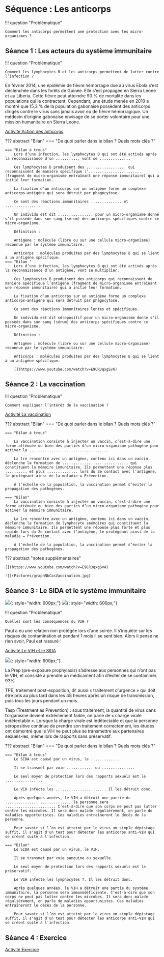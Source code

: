 # Séquence : Les anticorps

!!! question "Problématique"

    Comment les anticorps permettent une protection avec les micro-organismes ?

## Séance 1 : Les acteurs du système immunitaire

!!! question "Problématique"

    Comment les lymphocytes B et les anticorps permettent de lutter contre l’infection ?

En février 2014, une épidémie de fièvre hémorragie due au virus Ebola s’est déclenchée dans les forêts de Guinée. Elle s’est propagée en Sierra Leone et au Liberia. Cette fièvre peut atteindre 90 % de mortalité dans les populations qui la contractent. Cependant, une étude menée en 2010 a montré que 15,3 % de la population gabonaise possèdent des anticorps dirigés contre le virus sans jamais avoir eu de fièvre hémorragique. Un médecin d’origine gabonaise envisage de se porter volontaire pour une mission humanitaire en Sierra Leone.

[Activité Action des anticorps](../anticorps)





??? abstract "Bilan"
    === "De quoi parler dans le bilan ? Quels mots clés ?"

    === "Bilan à trous"
        Lors d’une infection, les lymphocytes B qui ont été activés après la reconnaissance d’un .........., vont se .............. 

        Ces lymphocytes B produisent des .................. qui reconnaissent de manière spécifique l’........................ (fragment de micro-organisme entraînant une réponse immunitaire) qui a initié leur formation.

        La fixation d’un anticorps sur un antigène forme un complexe anticorps-antigène qui sera détruit par phagocytose.

        Ce sont des réactions immunitaires .............. et ................

        Un individu est dit ................ pour un micro-organisme donné s’il possède dans son sang (sérum) des anticorps spécifiques contre ce micro-organisme.

        Définition : 

        Antigène : molécule (libre ou sur une cellule micro-organisme) reconnue par le système immunitaire.

        Anticorps : molécules produites par des lymphocytes B qui se lient à un antigène spécifique.
    === "Bilan "
        Lors d’une infection, les lymphocytes B qui ont été activés après la reconnaissance d’un antigène, vont se multiplier. 

        Ces lymphocytes B produisent des anticorps qui reconnaissent de manière spécifique l’antigène (fragment de micro-organisme entraînant une réponse immunitaire) qui a initié leur formation.

        La fixation d’un anticorps sur un antigène forme un complexe anticorps-antigène qui sera détruit par phagocytose.

        Ce sont des réactions immunitaires lentes et spécifiques.

        Un individu est dit séropositif pour un micro-organisme donné s’il possède dans son sang (sérum) des anticorps spécifiques contre ce micro-organisme.

        Définition : 

        Antigène : molécule (libre ou sur une cellule micro-organisme) reconnue par le système immunitaire.

        Anticorps : molécules produites par des lymphocytes B qui se lient à un antigène spécifique.

        [](https://www.youtube.com/watch?v=E9CRJqxgSvA)


## Séance 2 : La vaccination

!!! question "Problématique"

    Comment expliquer l’intérêt de la vaccination ?


[Activité La vaccination](../vaccin)



??? abstract "Bilan"
    === "De quoi parler dans le bilan ? Quels mots clés ?"


    === "Bilan à trous"

        La vaccination consiste à injecter un vaccin, c’est-à-dire une forme atténuée ou bien des parties d’un micro-organisme pathogène pour activer la ............... ....................

        La 1re rencontre avec un antigène, contenu ici dans un vaccin, déclenche la formation de .................. ........... qui constituent la mémoire immunitaire. Ils permettent une réponse plus .......... et plus .............. lors du 2e contact avec l’antigène, le protégeant ainsi de la maladie = Prévention.

        À l’échelle de la population, la vaccination permet d’éviter la propagation des pathogènes.

    === "Bilan"
        La vaccination consiste à injecter un vaccin, c’est-à-dire une forme atténuée ou bien des parties d’un micro-organisme pathogène pour activer la mémoire immunitaire.

        La 1re rencontre avec un antigène, contenu ici dans un vaccin, déclenche la formation de lymphocyte smémoires qui constituent la mémoire immunitaire. Ils permettent une réponse plus forte et plus rapide lors du 2e contact avec l’antigène, le protégeant ainsi de la maladie = Prévention.

        À l’échelle de la population, la vaccination permet d’éviter la propagation des pathogènes.

??? abstract "notes supplémentaires"

    [](https://www.youtube.com/watch?v=E9CRJqxgSvA)

    ![](Pictures/graphNbCasVaccination.jpg)

## Séance 3 : Le SIDA et le système immunitaire


![](Pictures/campagneSidaFrance.png){: style="width: 600px;"}
![](Pictures/nbCasSida2016.jpg){: style="width: 600px;"}

!!! question "Problématique"

    Quelles sont les conséquences du VIH ?

Paul a eu une relation non protégée lors d’une soirée. Il s’inquiète sur les risques de contamination et pendant 1 mois il se sent bien. Alors il pense ne rien avoir, Paul est rassuré !
 

[Activité Le VIH et le SIDA](../sida)

![](Pictures/prenventionVIH.png){: style="width: 600px;"}

La Prep (pre-exposure prophylaxis) s’adresse aux personnes qui n’ont pas le VIH, et consiste à prendre un médicament afin d’éviter de se contaminer. 93%

TPE, traitement post-exposition, dit aussi « traitement d’urgence » qui doit être pris au plus tard dans les 48 heures après un risque de transmission, puis tous les jours pendant un mois.

Tasp (Treatment as Prevention) : sous traitement, la quantité de virus dans l’organisme devient extrêmement faible, on parle de « charge virale indétectable ». Lorsque la charge virale est indétectable et que la personne séropositive continue de prendre son traitement correctement, les études ont démontré que le VIH ne peut plus se transmettre aux partenaires sexuels-les, même lors de rapports sans préservatif.


??? abstract "Bilan"
    === "De quoi parler dans le bilan ? Quels mots clés ?"


    === "Bilan à trous"
        Le SIDA est causé par un virus, le .............

        Il se transmet par voie ............ ou ...............

        Le seul moyen de protection lors des rapports sexuels est le .................

        Le VIH infecte les ....................... Il les détruit donc.

        Après quelques années, le VIH a détruit une partie du ............... ............., la personne sera ....................... C’est-à-dire que son corps ne peut pas lutter contre les microbes. Il sera donc malade régulièrement, on parle de maladies opportunistes. Ces maladies entraîneront le décès de la personne.

        Pour savoir si l’on est atteint par le virus un simple dépistage suffit, il s'agit d'un test pour détecter les anticorps anti-VIH qui se créent suite à l'infection.

    === "Bilan"
        Le SIDA est causé par un virus, le VIH.

        Il se transmet par voie sanguine ou sexuelle.

        Le seul moyen de protection lors des rapports sexuels est le préservatif.

        Le VIH infecte les lymphocytes T. Il les détruit donc.

        Après quelques années, le VIH a détruit une partie du système immunitaire, la personne sera immunodéficiente. C’est-à-dire que son corps ne peut pas lutter contre les microbes. Il sera donc malade régulièrement, on parle de maladies opportunistes. Ces maladies entraîneront le décès de la personne.

        Pour savoir si l’on est atteint par le virus un simple dépistage suffit, il s'agit d'un test pour détecter les anticorps anti-VIH qui se créent suite à l'infection.

## Séance 4 : Exercice


[Activité Exercice](../exercice)